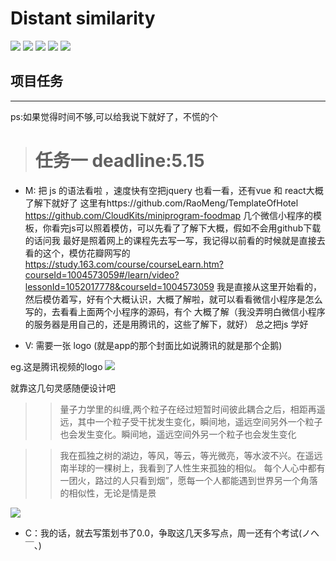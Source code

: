 
Distant similarity
=========================
<p align="left">
    <img src='https://img.shields.io/badge/-%E5%9B%BE%E5%83%8F%E8%AF%86%E5%88%AB-yellow.svg'>  
    <img src='https://img.shields.io/badge/-%E5%BE%AE%E4%BF%A1%E5%B0%8F%E7%A8%8B%E5%BA%8F-blue.svg'>
    <img src='https://img.shields.io/badge/-%E8%BD%BB%E7%A4%BE%E4%BA%A4-green.svg'>
    <img src='https://img.shields.io/badge/-%E6%A0%91%E6%B4%9E-brightgreen.svg'>
    <img src='https://img.shields.io/badge/-%E6%B2%BB%E6%84%88-red.svg'>
</p>



## 项目任务
-----------

ps:如果觉得时间不够,可以给我说下就好了，不慌的个

># 任务一   deadline:5.15

- M: 把 js 的语法看啦 ，速度快有空把jquery 也看一看，还有vue 和 react大概了解下就好了
这里有https://github.com/RaoMeng/TemplateOfHotel
https://github.com/CloudKits/miniprogram-foodmap
几个微信小程序的模板，你看完js可以照着模仿，可以先看了了解下大概，假如不会用github下载的话问我
最好是照着网上的课程先去写一写，我记得以前看的时候就是直接去看的这个，模仿花瓣网写的
https://study.163.com/course/courseLearn.htm?courseId=1004573059#/learn/video?lessonId=1052017778&courseId=1004573059
我是直接从这里开始看的，然后模仿着写，好有个大概认识，大概了解啦，就可以看看微信小程序是怎么写的，去看看上面两个小程序的源码，有个
大概了解（我没弄明白微信小程序的服务器是用自己的，还是用腾讯的，这些了解下，就好）
总之把js 学好

 

- V: 需要一张 logo (就是app的那个封面比如说腾讯的就是那个企鹅)

eg.这是腾讯视频的logo
![](https://github.com/Zr3Lm9Yh/Distant-similarity/blob/master/img/logo2.jpg)


就靠这几句灵感随便设计吧
>> 量子力学里的纠缠,两个粒子在经过短暂时间彼此耦合之后，相距再遥远，其中一个粒子受干扰发生变化，瞬间地，遥远空间另外一个粒子也会发生变化。瞬间地，遥远空间外另一个粒子也会发生变化

>>我在孤独之树的湖边，等风，等云，等光微亮，等水波不兴。在遥远南半球的一棵树上，我看到了人性生来孤独的相似。
每个人心中都有一团火，路过的人只看到烟”，愿每一个人都能遇到世界另一个角落的相似性，无论是情是景


![](https://github.com/Zr3Lm9Yh/Distant-similarity/blob/master/img/logo1.jpg)



- C：我的话，就去写策划书了0.0，争取这几天多写点，周一还有个考试(ノへ￣、)





